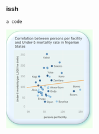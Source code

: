 ### issh

```
a code
```
![Screenshot](https://github.com/panndda/Light/blob/main/Capture8.PNG?raw=true)
